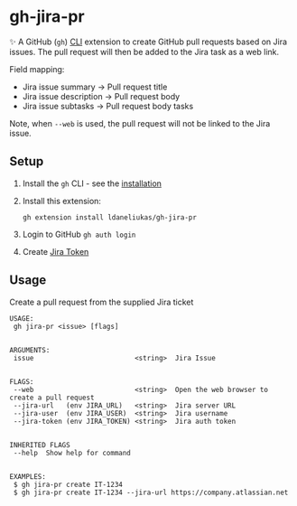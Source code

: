 # gh-jira-pr

✨ A GitHub (`gh`) [CLI](https://cli.github.com/) extension to create GitHub pull requests based on Jira issues. The pull request will then be added to the Jira task as a web link.

Field mapping:

- Jira issue summary     -> Pull request title
- Jira issue description -> Pull request body
- Jira issue subtasks    -> Pull request body tasks

Note, when `--web` is used, the pull request will not be linked to the Jira issue.

## Setup

1. Install the `gh` CLI - see the [installation](https://github.com/cli/cli#installation)
2. Install this extension:

    ```shell
    gh extension install ldaneliukas/gh-jira-pr
    ```

3. Login to GitHub `gh auth login`
4. Create [Jira Token](https://id.atlassian.com/manage-profile/security/api-tokens)

## Usage

Create a pull request from the supplied Jira ticket

```shell
USAGE:
 gh jira-pr <issue> [flags]


ARGUMENTS:
 issue                         <string>  Jira Issue


FLAGS:
 --web                         <string>  Open the web browser to create a pull request
 --jira-url   (env JIRA_URL)   <string>  Jira server URL
 --jira-user  (env JIRA_USER)  <string>  Jira username 
 --jira-token (env JIRA_TOKEN) <string>  Jira auth token


INHERITED FLAGS
 --help  Show help for command


EXAMPLES:
 $ gh jira-pr create IT-1234
 $ gh jira-pr create IT-1234 --jira-url https://company.atlassian.net
```
